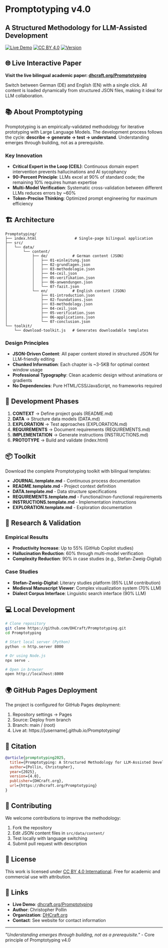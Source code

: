 # Promptotyping v4.0
## A Structured Methodology for LLM-Assisted Development

[![Live Demo](https://img.shields.io/badge/Live%20Demo-GitHub%20Pages-blue)](https://dhcraft.org/Promptotyping/)
[![CC BY 4.0](https://img.shields.io/badge/License-CC%20BY%204.0-lightgrey.svg)](https://creativecommons.org/licenses/by/4.0/)
[![Version](https://img.shields.io/badge/Version-4.0-green)](https://github.com/DHCraft/Promptotyping/releases)

## 🌐 Live Interactive Paper
**Visit the live bilingual academic paper: [dhcraft.org/Promptotyping](https://dhcraft.org/Promptotyping/)**

Switch between German (DE) and English (EN) with a single click. All content is loaded dynamically from structured JSON files, making it ideal for LLM collaboration.

## 📚 About Promptotyping

Promptotyping is an empirically-validated methodology for iterative prototyping with Large Language Models. The development process follows the cycle: **describe → generate → test → understand**. Understanding emerges through building, not as a prerequisite.

### Key Innovation
- **Critical Expert in the Loop (CEIL)**: Continuous domain expert intervention prevents hallucinations and AI sycophancy
- **90-Percent Principle**: LLMs excel at 90% of standard code; the remaining 10% requires human expertise
- **Multi-Model Verification**: Systematic cross-validation between different LLMs reduces errors by ~60%
- **Token-Precise Thinking**: Optimized prompt engineering for maximum efficiency

## 🏗️ Architecture

```
Promptotyping/
├── index.html                 # Single-page bilingual application
├── src/
│   └── data/
│       └── content/
│           ├── de/           # German content (JSON)
│           │   ├── 01-einleitung.json
│           │   ├── 02-grundlagen.json
│           │   ├── 03-methodologie.json
│           │   ├── 04-ceil.json
│           │   ├── 05-verifikation.json
│           │   ├── 06-anwendungen.json
│           │   └── 07-fazit.json
│           └── en/           # English content (JSON)
│               ├── 01-introduction.json
│               ├── 02-foundations.json
│               ├── 03-methodology.json
│               ├── 04-ceil.json
│               ├── 05-verification.json
│               ├── 06-applications.json
│               └── 07-conclusion.json
└── toolkit/
    └── download-toolkit.js   # Generates downloadable templates
```

### Design Principles
- **JSON-Driven Content**: All paper content stored in structured JSON for LLM-friendly editing
- **Chunked Information**: Each chapter is ~3-5KB for optimal context window usage
- **Professional Typography**: Clean academic design without animations or gradients
- **No Dependencies**: Pure HTML/CSS/JavaScript, no frameworks required

## 🚀 Development Phases

1. **CONTEXT** → Define project goals (README.md)
2. **DATA** → Structure data models (DATA.md)
3. **EXPLORATION** → Test approaches (EXPLORATION.md)
4. **REQUIREMENTS** → Document requirements (REQUIREMENTS.md)
5. **IMPLEMENTATION** → Generate instructions (INSTRUCTIONS.md)
6. **PROTOTYPE** → Build and validate (index.html)

## 📦 Toolkit

Download the complete Promptotyping toolkit with bilingual templates:
- **JOURNAL.template.md** - Continuous process documentation
- **README.template.md** - Project context definition
- **DATA.template.md** - Data structure specifications
- **REQUIREMENTS.template.md** - Functional/non-functional requirements
- **INSTRUCTIONS.template.md** - Implementation instructions
- **EXPLORATION.template.md** - Exploration documentation

## 🔬 Research & Validation

### Empirical Results
- **Productivity Increase**: Up to 55% (GitHub Copilot studies)
- **Hallucination Reduction**: 60% through multi-model verification
- **Complexity Reduction**: 90% in case studies (e.g., Stefan-Zweig-Digital)

### Case Studies
- **Stefan-Zweig-Digital**: Literary studies platform (85% LLM contribution)
- **Medieval Manuscript Viewer**: Complex visualization system (70% LLM)
- **Dialect Corpus Interface**: Linguistic search interface (90% LLM)

## 💻 Local Development

```bash
# Clone repository
git clone https://github.com/DHCraft/Promptotyping.git
cd Promptotyping

# Start local server (Python)
python -m http.server 8000

# Or using Node.js
npx serve .

# Open in browser
open http://localhost:8000
```

## 🌍 GitHub Pages Deployment

The project is configured for GitHub Pages deployment:
1. Repository settings → Pages
2. Source: Deploy from branch
3. Branch: main / (root)
4. Live at: https://[username].github.io/Promptotyping/

## 📄 Citation

```bibtex
@article{promptotyping2025,
  title={Promptotyping: A Structured Methodology for LLM-Assisted Development},
  author={Pollin, Christopher},
  year={2025},
  version={4.0},
  publisher={DHCraft.org},
  url={https://dhcraft.org/Promptotyping}
}
```

## 🤝 Contributing

We welcome contributions to improve the methodology:
1. Fork the repository
2. Edit JSON content files in `src/data/content/`
3. Test locally with language switching
4. Submit pull request with description

## 📜 License

This work is licensed under [CC BY 4.0 International](https://creativecommons.org/licenses/by/4.0/).
Free for academic and commercial use with attribution.

## 🔗 Links

- **Live Demo**: [dhcraft.org/Promptotyping](https://dhcraft.org/Promptotyping/)
- **Author**: Christopher Pollin
- **Organization**: [DHCraft.org](https://dhcraft.org)
- **Contact**: See website for contact information

---

*"Understanding emerges through building, not as a prerequisite."* - Core principle of Promptotyping v4.0